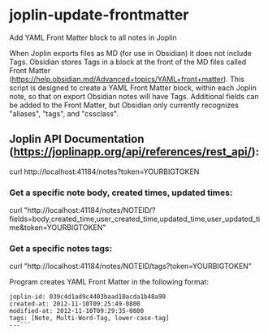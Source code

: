 # joplin-update-frontmatter
Add YAML Front Matter block to all notes in Joplin

When Joplin exports files as MD (for use in Obsidian) it does not include Tags. 
Obsidian stores Tags in a block at the front of the MD files called Front Matter (https://help.obsidian.md/Advanced+topics/YAML+front+matter). 
This script is designed to create a YAML Front Matter block, within each Joplin note, so that on export Obsidian notes will have Tags. 
Additional fields can be added to the Front Matter, but Obsidian only currently recognizes "aliases", "tags", and "cssclass". 

## Joplin API Documentation (https://joplinapp.org/api/references/rest_api/):
curl http://localhost:41184/notes?token=YOURBIGTOKEN
### Get a specific note body, created times, updated times:
curl "http://localhost:41184/notes/NOTEID/?fields=body,created_time,user_created_time,updated_time,user_updated_time&token=YOURBIGTOKEN"
### Get a specific notes tags:
curl "http://localhost:41184/notes/NOTEID/tags?token=YOURBIGTOKEN"

Program creates YAML Front Matter in the following format:
```---
joplin-id: 039c4d1ad9c4403baad10acda1b48a90
created-at: 2012-11-10T09:25:49-0800
modified-at: 2012-11-10T09:29:35-0800
tags: [Note, Multi-Word-Tag, lower-case-tag]
---```
